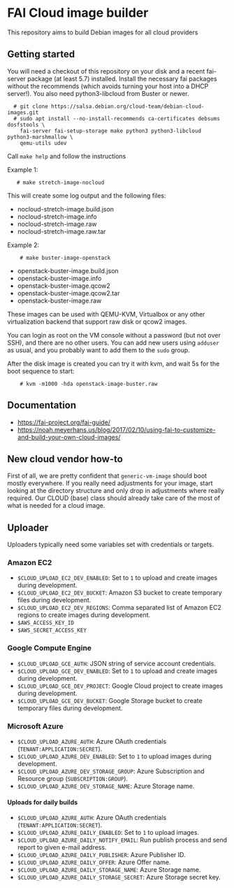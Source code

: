 # FAI Cloud image builder

This repository aims to build Debian images for all cloud providers

## Getting started

You will need a checkout of this repository on your disk and a recent fai-server
package (at least 5.7) installed. Install the necessary fai packages without
the recommends (which avoids turning your host into a DHCP server!).
You also need python3-libcloud from Buster or newer.

```
  # git clone https://salsa.debian.org/cloud-team/debian-cloud-images.git
  # sudo apt install --no-install-recommends ca-certificates debsums dosfstools \
    fai-server fai-setup-storage make python3 python3-libcloud python3-marshmallow \
    qemu-utils udev
```

  Call `make help` and follow the instructions

Example 1:

```
   # make stretch-image-nocloud
```

This will create some log output and the following files:

- nocloud-stretch-image.build.json
- nocloud-stretch-image.info
- nocloud-stretch-image.raw
- nocloud-stretch-image.raw.tar

Example 2:

```
    # make buster-image-openstack
```

- openstack-buster-image.build.json
- openstack-buster-image.info
- openstack-buster-image.qcow2
- openstack-buster-image.qcow2.tar
- openstack-buster-image.raw

These images can be used with QEMU-KVM, Virtualbox or any other virtualization
backend that support raw disk or qcow2 images.

You can login as root on the VM console without a password (but not over
SSH), and there are no other users. You can add new users using `adduser` as
usual, and you probably want to add them to the `sudo` group.

After the disk image is created you can try it with kvm, and wait 5s for the
boot sequence to start:

```
    # kvm -m1000 -hda openstack-image-buster.raw
```

## Documentation

 * https://fai-project.org/fai-guide/
 * https://noah.meyerhans.us/blog/2017/02/10/using-fai-to-customize-and-build-your-own-cloud-images/

## New cloud vendor how-to

First of all, we are pretty confident that `generic-vm-image` should boot
mostly everywhere. If you really need adjustments for your image, start looking
at the directory structure and only drop in adjustments where really required.
Our CLOUD (base) class should already take care of the most of what is needed
for a cloud image.

## Uploader

Uploaders typically need some variables set with credentials or targets.

### Amazon EC2

 * `$CLOUD_UPLOAD_EC2_DEV_ENABLED`: Set to `1` to upload and create images during development.
 * `$CLOUD_UPLOAD_EC2_DEV_BUCKET`: Amazon S3 bucket to create temporary files during development.
 * `$CLOUD_UPLOAD_EC2_DEV_REGIONS`: Comma separated list of Amazon EC2 regions to create images during development.
 * `$AWS_ACCESS_KEY_ID`
 * `$AWS_SECRET_ACCESS_KEY`

### Google Compute Engine

 * `$CLOUD_UPLOAD_GCE_AUTH`: JSON string of service account credentials.
 * `$CLOUD_UPLOAD_GCE_DEV_ENABLED`: Set to `1` to upload and create images during development.
 * `$CLOUD_UPLOAD_GCE_DEV_PROJECT`: Google Cloud project to create images during development.
 * `$CLOUD_UPLOAD_GCE_DEV_BUCKET`: Google Storage bucket to create temporary files during development.

### Microsoft Azure

 * `$CLOUD_UPLOAD_AZURE_AUTH`: Azure OAuth credentials (`TENANT:APPLICATION:SECRET`).
 * `$CLOUD_UPLOAD_AZURE_DEV_ENABLED`: Set to `1` to upload images during development.
 * `$CLOUD_UPLOAD_AZURE_DEV_STORAGE_GROUP`: Azure Subscription and Resource group (`SUBSCRIPTION:GROUP`).
 * `$CLOUD_UPLOAD_AZURE_DEV_STORAGE_NAME`: Azure Storage name.

#### Uploads for daily builds

 * `$CLOUD_UPLOAD_AZURE_AUTH`: Azure OAuth credentials (`TENANT:APPLICATION:SECRET`).
 * `$CLOUD_UPLOAD_AZURE_DAILY_ENABLED`: Set to `1` to upload images.
 * `$CLOUD_UPLOAD_AZURE_DAILY_NOTIFY_EMAIL`: Run publish process and send report to given e-mail address.
 * `$CLOUD_UPLOAD_AZURE_DAILY_PUBLISHER`: Azure Publisher ID.
 * `$CLOUD_UPLOAD_AZURE_DAILY_OFFER`: Azure Offer name.
 * `$CLOUD_UPLOAD_AZURE_DAILY_STORAGE_NAME`: Azure Storage name.
 * `$CLOUD_UPLOAD_AZURE_DAILY_STORAGE_SECRET`: Azure Storage secret key.
